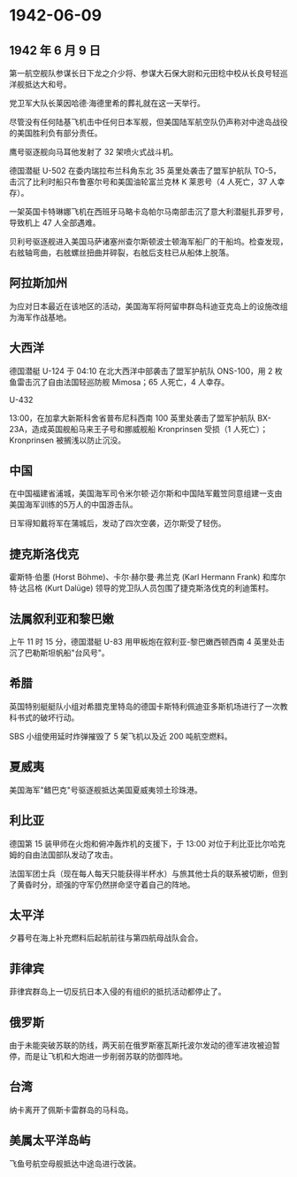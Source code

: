 # 1942-06-09

## 1942 年 6 月 9 日

第一航空舰队参谋长日下龙之介少将、参谋大石保大尉和元田稔中校从长良号轻巡洋舰抵达大和号。

党卫军大队长莱因哈德·海德里希的葬礼就在这一天举行。

尽管没有任何陆基飞机击中任何日本军舰，但美国陆军航空队仍声称对中途岛战役的美国胜利负有部分责任。

鹰号驱逐舰向马耳他发射了 32 架喷火式战斗机。

德国潜艇 U-502 在委内瑞拉布兰科角东北 35 英里处袭击了盟军护航队
TO-5，击沉了比利时船只布鲁塞尔号和美国油轮富兰克林 K 莱恩号（4
人死亡，37 人幸存）。

一架英国卡特琳娜飞机在西班牙马略卡岛帕尔马南部击沉了意大利潜艇扎菲罗号，导致机上
47 人全部遇难。

贝利号驱逐舰进入美国马萨诸塞州查尔斯顿波士顿海军船厂的干船坞。检查发现，右舷轴弯曲，右舷螺丝扭曲并碎裂，右舷后支柱已从船体上脱落。

## 阿拉斯加州

为应对日本最近在该地区的活动，美国海军将阿留申群岛科迪亚克岛上的设施改组为海军作战基地。

## 大西洋

德国潜艇 U-124 于 04:10 在北大西洋中部袭击了盟军护航队 ONS-100，用 2
枚鱼雷击沉了自由法国轻巡防舰 Mimosa；65 人死亡，4 人幸存。

U-432

13:00，在加拿大新斯科舍省普布尼科西南 100 英里处袭击了盟军护航队
BX-23A，造成英国舰船马来王子号和挪威舰船 Kronprinsen 受损（1
人死亡）；Kronprinsen 被搁浅以防止沉没。

## 中国

在中国福建省浦城，美国海军司令米尔顿·迈尔斯和中国陆军戴笠同意组建一支由美国海军训练的5万人的中国游击队。

日军得知戴将军在蒲城后，发动了四次空袭，迈尔斯受了轻伤。

## 捷克斯洛伐克

霍斯特·伯墨 (Horst Böhme)、卡尔·赫尔曼·弗兰克 (Karl Hermann Frank)
和库尔特·达吕格 (Kurt Dalüge)
领导的党卫队人员包围了捷克斯洛伐克的利迪策村。

## 法属叙利亚和黎巴嫩

上午 11 时 15 分，德国潜艇 U-83 用甲板炮在叙利亚-黎巴嫩西顿西南 4
英里处击沉了巴勒斯坦帆船"台风号"。

## 希腊

英国特别艇艇队小组对希腊克里特岛的德国卡斯特利佩迪亚多斯机场进行了一次教科书式的破坏行动。

SBS 小组使用延时炸弹摧毁了 5 架飞机以及近 200 吨航空燃料。

## 夏威夷

美国海军"鳍巴克"号驱逐舰抵达美国夏威夷领土珍珠港。

## 利比亚

德国第 15 装甲师在火炮和俯冲轰炸机的支援下，于 13:00
对位于利比亚比尔哈克姆的自由法国部队发动了攻击。

法国军团士兵（现在每人每天只能获得半杯水）与旅其他士兵的联系被切断，但到了黄昏时分，顽强的守军仍然拼命坚守着自己的阵地。

## 太平洋

夕暮号在海上补充燃料后起航前往与第四航母战队会合。

## 菲律宾

菲律宾群岛上一切反抗日本入侵的有组织的抵抗活动都停止了。

## 俄罗斯

由于未能突破苏联的防线，两天前在俄罗斯塞瓦斯托波尔发动的德军进攻被迫暂停，而是让飞机和大炮进一步削弱苏联的防御阵地。

## 台湾

纳卡离开了佩斯卡雷群岛的马科岛。

## 美属太平洋岛屿

飞鱼号航空母舰抵达中途岛进行改装。

